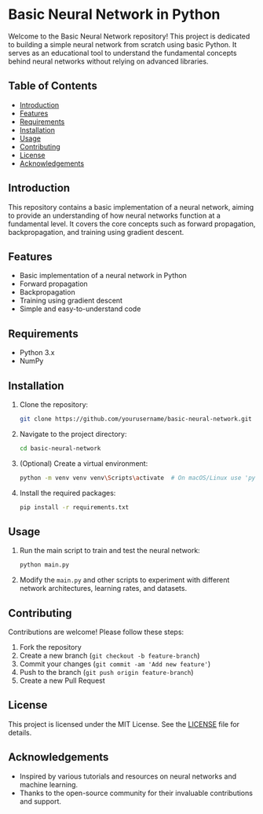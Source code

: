 # Basic Neural Network in Python

Welcome to the Basic Neural Network repository! This project is dedicated to building a simple neural network from scratch using basic Python. It serves as an educational tool to understand the fundamental concepts behind neural networks without relying on advanced libraries.

## Table of Contents

- [Introduction](#introduction)
- [Features](#features)
- [Requirements](#requirements)
- [Installation](#installation)
- [Usage](#usage)
- [Contributing](#contributing)
- [License](#license)
- [Acknowledgements](#acknowledgements)

## Introduction

This repository contains a basic implementation of a neural network, aiming to provide an understanding of how neural networks function at a fundamental level. It covers the core concepts such as forward propagation, backpropagation, and training using gradient descent.

## Features

- Basic implementation of a neural network in Python
- Forward propagation
- Backpropagation
- Training using gradient descent
- Simple and easy-to-understand code

## Requirements

- Python 3.x
- NumPy

## Installation

1. Clone the repository:
   
    ```sh
    git clone https://github.com/yourusername/basic-neural-network.git
    ```
3. Navigate to the project directory:
   
    ```sh
    cd basic-neural-network
    ```
5. (Optional) Create a virtual environment:
   
    ```sh
    python -m venv venv venv\Scripts\activate  # On macOS/Linux use 'python -m venv venv source venv/bin/activate'
    ```
7. Install the required packages:
   
    ```sh
    pip install -r requirements.txt
    ```

## Usage

1. Run the main script to train and test the neural network:
    ```sh
    python main.py
    ```

2. Modify the `main.py` and other scripts to experiment with different network architectures, learning rates, and datasets.

## Contributing

Contributions are welcome! Please follow these steps:

1. Fork the repository
2. Create a new branch (`git checkout -b feature-branch`)
3. Commit your changes (`git commit -am 'Add new feature'`)
4. Push to the branch (`git push origin feature-branch`)
5. Create a new Pull Request

## License

This project is licensed under the MIT License. See the [LICENSE](LICENSE) file for details.

## Acknowledgements

- Inspired by various tutorials and resources on neural networks and machine learning.
- Thanks to the open-source community for their invaluable contributions and support.





